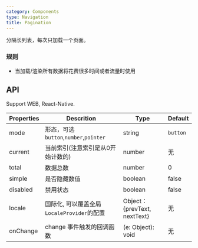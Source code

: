 ```yaml
---
category: Components
type: Navigation
title: Pagination
---
```


分隔长列表，每次只加载一个页面。

### 规则
- 当加载/渲染所有数据将花费很多时间或者流量时使用

## API

Support WEB, React-Native.

Properties | Descrition | Type | Default
-----------|------------|------|--------
|  mode  | 形态，可选`button`,`number`,`pointer` | string | `button`  |
|  current  | 当前索引(注意索引是从0开始计数的) | number  |  无  |
|  total  | 数据总数 | number  |  0  |
|  simple  | 是否隐藏数值 | boolean | false  |
|  disabled  | 禁用状态 | boolean | false  |
| locale |  国际化, 可以覆盖全局`LocaleProvider`的配置 | Object：{prevText, nextText} | 无 |
|  onChange | change 事件触发的回调函数 | (e: Object): void | 无 |
